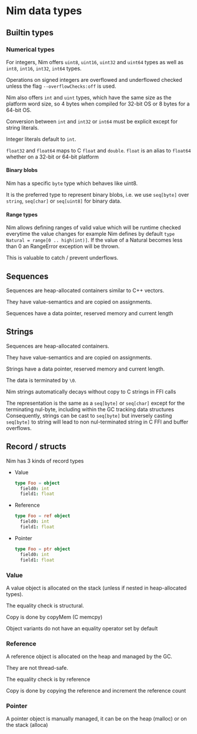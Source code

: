 # Nim data types

## Builtin types

### Numerical types

For integers, Nim offers `uint8`, `uint16`, `uint32` and `uint64` types as well as `int8`, `int16`, `int32`, `int64` types.

Operations on signed integers are overflowed and underflowed checked unless the flag `--overflowChecks:off` is used.

Nim also offers `int` and `uint` types, which have the same size as the platform word size, so 4 bytes when compiled for 32-bit OS
or 8 bytes for a 64-bit OS.

Conversion between `int` and `int32` or `int64` must be explicit except for string literals.

Integer literals default to `int`.

`float32` and `float64` maps to C `float` and `double`. `float` is an alias to `float64` whether on a 32-bit or 64-bit platform

#### Binary blobs

Nim has a specific `byte` type which behaves like uint8.

It is the preferred type to represent binary blobs, i.e. we use `seq[byte]` over `string`, `seq[char]` or `seq[uint8]` for binary data.

#### Range types

Nim allows defining ranges of valid value which will be runtime checked everytime the value changes for example
Nim defines by default `type Natural = range[0 .. high(int)]`. If the value of a Natural becomes less than 0
an RangeError exception will be thrown.

This is valuable to catch / prevent underflows.

## Sequences

Sequences are heap-allocated containers similar to C++ vectors.

They have value-semantics and are copied on assignments.

Sequences have a data pointer, reserved memory and current length

## Strings

Sequences are heap-allocated containers.

They have value-semantics and are copied on assignments.

Strings have a data pointer, reserved memory and current length.

The data is terminated by `\0`.

Nim strings automatically decays without copy to C strings in FFI calls

The representation is the same as a `seq[byte]` or `seq[char]` except for the terminating nul-byte,
including within the GC tracking data structures
Consequently, strings can be cast to `seq[byte]` but inversely casting `seq[byte]` to string
will lead to non nul-terminated string in C FFI and buffer overflows.

## Record / structs

Nim has 3 kinds of record types

- Value

  ```Nim
  type Foo = object
    field0: int
    field1: float
  ```

- Reference

  ```Nim
  type Foo = ref object
    field0: int
    field1: float
  ```

- Pointer

  ```Nim
  type Foo = ptr object
    field0: int
    field1: float
  ```

### Value

A value object is allocated on the stack (unless if nested in heap-allocated types).

The equality check is structural.

Copy is done by copyMem (C memcpy)

Object variants do not have an equality operator set by default

### Reference

A reference object is allocated on the heap and managed by the GC.

They are not thread-safe.

The equality check is by reference

Copy is done by copying the reference and increment the reference count

### Pointer

A pointer object is manually managed, it can be on the heap (malloc) or on the stack (alloca)
